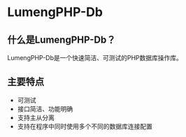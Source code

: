 LumengPHP-Db
=============

什么是LumengPHP-Db？
---------------------

LumengPHP-Db是一个快速简洁、可测试的PHP数据库操作库。

主要特点
-------

* 可测试
* 接口简洁、功能明确
* 支持主从分离
* 支持在程序中同时使用多个不同的数据库连接配置